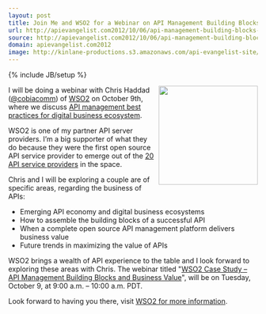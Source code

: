 ```yaml
---
layout: post
title: Join Me and WSO2 for a Webinar on API Management Building Blocks and Business Value
url: http://apievangelist.com2012/10/06/api-management-building-blocks-and-business-value-webinar-with-wso2/
source: http://apievangelist.com2012/10/06/api-management-building-blocks-and-business-value-webinar-with-wso2/
domain: apievangelist.com2012
image: http://kinlane-productions.s3.amazonaws.com/api-evangelist-site/blog/wso2-logo.jpeg
---
```

{% include JB/setup %}<p>
     <a title="WSO2" href="http://wso2.com/"><img src="https://s3.amazonaws.com/kinlane-productions/api-service-providers/wso2/wso2-logo-white-800X360.jpg"  width="200" align="right" /></a>
</p>
<p>
     I will be doing a webinar with Chris Haddad (<a href="https://twitter.com/cobiacomm">@cobiacomm</a>) of <a title="WSO2" href="http://wso2.com/">WSO2</a> on October 9th, where we discuss <a title="API management best practices for digital business ecosystem" href="http://wso2.org/library/webinars/2012/10/wso2-case-study-api-management-building-blocks-business-value/">API management best practices for digital business ecosystem</a>.
</p>
<p>
     WSO2 is one of my partner API server providers. I’m a big supporter of what they do because they were the first open source API service provider to emerge out of the <a title="20 API Service Providers" href="http://apievangelist.com/2012/06/15/api-service-provider-roundup-for-2012/">20 API service providers</a> in the space.
</p>
<p>
     Chris and I will be exploring a couple are of specific areas, regarding the business of APIs:
</p>
<ul>
     <li>Emerging API economy and digital business ecosystems
     </li>
     <li>How to assemble the building blocks of a successful API
     </li>
     <li>When a complete open source API management platform delivers business value
     </li>
     <li>Future trends in maximizing the value of APIs
     </li>
</ul>
<p>
     WSO2 brings a wealth of API experience to the table and I look forward to exploring these areas with Chris. The webinar titled "<a title="WSO2 Case Study – API Management Building Blocks and Business Value" href="http://wso2.org/library/webinars/2012/10/wso2-case-study-api-management-building-blocks-business-value">WSO2 Case Study – API Management Building Blocks and Business Value</a>", will be on Tuesday, October 9, at 9:00 a.m. – 10:00 a.m. PDT.
</p>
<p>
     Look forward to having you there, visit <a href="http://wso2.org/library/webinars/2012/10/wso2-case-study-api-management-building-blocks-business-value">WSO2 for more information</a>.
</p>
